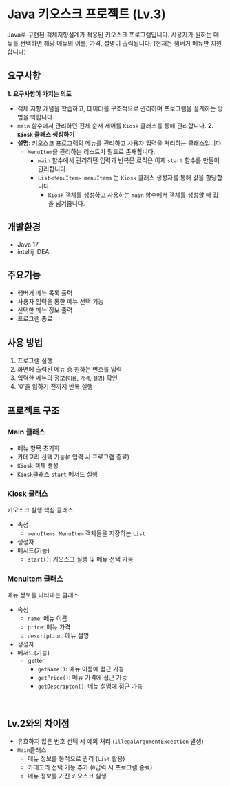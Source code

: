 # Java 키오스크 프로젝트 (Lv.3)
Java로 구현된 객체지향설계가 적용된 키오스크 프로그램입니다.
사용자가 원하는 메뉴를 선택하면 해당 메뉴의 이름, 가격, 설명이 출력됩니다.
(현재는 햄버거 메뉴만 지원합니다)

## 요구사항
**1. 요구사항이 가지는 의도**
- 객체 지향 개념을 학습하고, 데이터를 구조적으로 관리하며 프로그램을 설계하는 방법을 익힙니다.
- `main` 함수에서 관리하던 전체 순서 제어를 `Kiosk` 클래스를 통해 관리합니다.
**2. `Kiosk` 클래스 생성하기**
- **설명**: 키오스크 프로그램의 메뉴를 관리하고 사용자 입력을 처리하는 클래스입니다.
  - `MenuItem`을 관리하는 리스트가 필드로 존재합니다.
    - `main` 함수에서 관리하던 입력과 반복문 로직은 이제 `start` 함수를 만들어 관리합니다.
    - `List<MenuItem> menuItems` 는 `Kiosk` 클래스 생성자를 통해 값을 할당합니다.
        - `Kiosk` 객체를 생성하고 사용하는 `main` 함수에서 객체를 생성할 때 값을 넘겨줍니다.

## 개발환경
- Java 17
- intellij IDEA

## 주요기능
- 햄버거 메뉴 목록 출력
- 사용자 입력을 통한 메뉴 선택 기능
- 선택한 메뉴 정보 출력
- 프로그램 종료

## 사용 방법
1. 프로그램 실행
2. 화면에 출력된 메뉴 중 원하는 번호를 입력
3. 입력한 메뉴의 정보(`이름`, `가격`, `설명`) 확인
4. '0'을 입하기 전까지 반복 실행

## 프로젝트 구조
### Main 클래스
- 메뉴 항목 초기화
- 카테고리 선택 가능(`0` 입력 시 프로그램 종료)
- `Kiosk` 객체 생성
- `Kiosk`클래스 `start` 메서드 실행
### Kiosk 클래스
키오스크 실행 핵심 클래스
- 속성
  - `menuItems`: `MenuItem` 객체들을 저장하는 `List`
- 생성자
- 메서드(기능)
  - `start()`: 키오스크 실행 및 메뉴 선택 가능
### MenuItem 클래스 ###
메뉴 정보를 나타내는 클래스
- 속성
  - `name`: 메뉴 이름
  - `price`: 메뉴 가격
  - `description`: 메뉴 설명
- 생성자
- 메서드(기능)
  - getter
    - `getName()`: 메뉴 이름에 접근 가능
    - `getPrice()`: 메뉴 가격에 접근 가능
    - `getDescripton()`: 메뉴 설명에 접근 가능

<br>

## Lv.2와의 차이점
- 유효하지 않은 번호 선택 시 예외 처리 (`IllegalArgumentException` 발생)
- `Main`클래스 
  - 메뉴 정보를 동적으로 관리 (`List` 활용)
  - 카테고리 선택 기능 추가 (`0`입력 시 프로그램 종료)
  - 메뉴 정보를 가진 키오스크 실행
